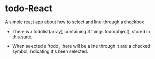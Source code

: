# todo-React
A simple react app about how to select and line-through a checkbox

- There is a todolist(array), containing 3 things todo(object), stored in this.state.

- When selected a 'todo', there will be a line through it and a checked symbol, indicating it's been selected.
